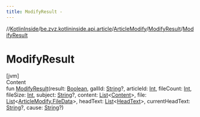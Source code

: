 ```yaml
---
title: ModifyResult -
---
```

//[KotlinInside](../../../index.md)/[be.zvz.kotlininside.api.article](../../index.md)/[ArticleModify](../index.md)/[ModifyResult](index.md)/[ModifyResult](-modify-result.md)



# ModifyResult  
[jvm]  
Content  
fun [ModifyResult](-modify-result.md)(result: [Boolean](https://kotlinlang.org/api/latest/jvm/stdlib/kotlin/-boolean/index.html), gallId: [String](https://kotlinlang.org/api/latest/jvm/stdlib/kotlin/-string/index.html)?, articleId: [Int](https://kotlinlang.org/api/latest/jvm/stdlib/kotlin/-int/index.html), fileCount: [Int](https://kotlinlang.org/api/latest/jvm/stdlib/kotlin/-int/index.html), fileSize: [Int](https://kotlinlang.org/api/latest/jvm/stdlib/kotlin/-int/index.html), subject: [String](https://kotlinlang.org/api/latest/jvm/stdlib/kotlin/-string/index.html)?, content: [List](https://kotlinlang.org/api/latest/jvm/stdlib/kotlin.collections/-list/index.html)<[Content](../../../be.zvz.kotlininside.api.type.content/-content/index.md)>, file: [List](https://kotlinlang.org/api/latest/jvm/stdlib/kotlin.collections/-list/index.html)<[ArticleModify.FileData](../-file-data/index.md)>, headText: [List](https://kotlinlang.org/api/latest/jvm/stdlib/kotlin.collections/-list/index.html)<[HeadText](../../../be.zvz.kotlininside.api.type/-head-text/index.md)>, currentHeadText: [String](https://kotlinlang.org/api/latest/jvm/stdlib/kotlin/-string/index.html)?, cause: [String](https://kotlinlang.org/api/latest/jvm/stdlib/kotlin/-string/index.html)?)  



